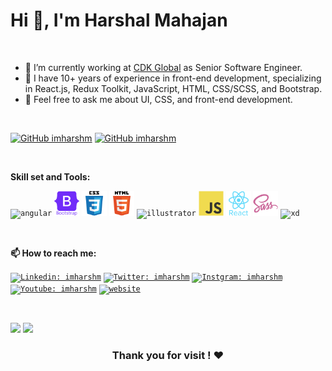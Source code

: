<h1>Hi 👋, I'm Harshal Mahajan</h1>

<br/>

- 🔭 I’m currently working at [CDK Global](https://www.cdkglobal.com/) as Senior Software Engineer.
- 🌱 I have 10+ years of experience in front-end development, specializing in React.js, Redux Toolkit, JavaScript, HTML, CSS/SCSS, and Bootstrap.
- 💬 Feel free to ask me about UI, CSS, and front-end development.

<br/>

[![GitHub imharshm](https://komarev.com/ghpvc/?username=imharshm&label=Profile%20views&color=0e75b6&style=flat)](https://github.com/imharshm)
[![GitHub imharshm](https://img.shields.io/github/followers/imharshm?label=follow&style=social)](https://github.com/imharshm)

<br/>

**Skill set and Tools:**

<code><img src="https://angular.io/assets/images/logos/angular/angular.svg" alt="angular" height="40"/></code>
<code><img src="https://raw.githubusercontent.com/devicons/devicon/master/icons/bootstrap/bootstrap-plain-wordmark.svg" alt="bootstrap" height="40"/></code>
<code><img src="https://raw.githubusercontent.com/devicons/devicon/master/icons/css3/css3-original-wordmark.svg" alt="css3" height="40"/></code>
<code><img src="https://raw.githubusercontent.com/devicons/devicon/master/icons/html5/html5-original-wordmark.svg" alt="html5" height="40"/></code>
<code><img src="https://www.vectorlogo.zone/logos/adobe_illustrator/adobe_illustrator-icon.svg" alt="illustrator" height="40"/></code>
<code><img src="https://raw.githubusercontent.com/devicons/devicon/master/icons/javascript/javascript-original.svg" alt="javascript" height="40"/></code>
<code><img src="https://raw.githubusercontent.com/devicons/devicon/master/icons/react/react-original-wordmark.svg" alt="react" height="40"/></code>
<code><img src="https://raw.githubusercontent.com/devicons/devicon/master/icons/sass/sass-original.svg" alt="sass" height="40"/></code>
<code><img src="https://cdn.worldvectorlogo.com/logos/adobe-xd.svg" alt="xd" height="40"/> </code>

<br/>

**📫 How to reach me:**

<code>[![Linkedin: imharshm](https://img.shields.io/badge/-LinkedIn-0a66c2?style=flat-square&logo=Linkedin&logoColor=white&link=https://www.linkedin.com/in/imharshm/)](https://www.linkedin.com/in/imharshm/)</code>
<code>[![Twitter: imharshm](https://img.shields.io/badge/-Twitter-1da1f2?style=flat-square&logo=Twitter&logoColor=white&link=https://twitter.com/imharshm_/)](https://twitter.com/imharshm_/)</code>
<code>[![Instgram: imharshm](https://img.shields.io/badge/-Instagram-e95950?style=flat-square&logo=instagram&logoColor=white&link=https://www.instagram.com/)](https://www.instagram.com/imharshm/)</code>
<code>[![Youtube: imharshm](https://img.shields.io/badge/-Youtube-ff0102?style=flat-square&logo=Youtube&logoColor=white&link=https://www.youtube.com/imharshm/)](https://www.youtube.com/channel/UCdgTDgicQbRDMWNEnCNW9JA)</code>
<code>[![website](https://img.shields.io/badge/PortfolioWebsite-imharshm-006d70?style=flat-square&logo=google-chrome&logoColor=white)](https://imharshm.github.io/)</code>

<br/>

<p>
   <img height="180em" src="https://github-readme-stats-eight-theta.vercel.app/api?username=imharshm&show_icons=true&theme=algolia&include_all_commits=true&count_private=true"/>
  <img height="180em" src="https://github-readme-stats-eight-theta.vercel.app/api/top-langs/?username=imharshm&layout=compact&langs_count=8&theme=algolia"/>

</p>

<div align="center">

### Thank you for visit ! ❤️

</div>

